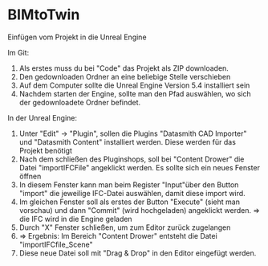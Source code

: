 # BIMtoTwin
Einfügen vom Projekt in die Unreal Engine

Im Git:
1. Als erstes muss du bei "Code" das Projekt als ZIP downloaden.
2. Den gedownloaden Ordner an eine beliebige Stelle verschieben
3. Auf dem Computer sollte die Unreal Engine Version 5.4 installiert sein
4. Nachdem starten der Engine, sollte man den Pfad auswählen, wo sich der gedownloadete Ordner befindet.

In der Unreal Engine:  
1. Unter "Edit" -> "Plugin", sollen die Plugins "Datasmith CAD Importer" und "Datasmith Content" installiert werden. Diese werden für das Projekt benötigt
2. Nach dem schließen des Pluginshops, soll bei "Content Drower" die Datei "importIFCFile" angeklickt werden. Es sollte sich ein neues Fenster öffnen
3. In diesem Fenster kann man beim Register "Input"über den Button "import" die jeweilige IFC-Datei auswählen, damit diese import wird.
4. Im gleichen Fenster soll als erstes der Button "Execute" (sieht man vorschau) und dann "Commit" (wird hochgeladen) angeklickt werden. => die IFC wird in die Engine geladen
5. Durch "X" Fenster schließen, um zum Editor zurück zugelangen
6. => Ergebnis: Im Bereich "Content Drower" entsteht die Datei "importIFCfile_Scene"
7. Diese neue Datei soll mit "Drag & Drop" in den Editor eingefügt werden.
 
